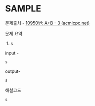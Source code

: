 # SAMPLE

문제출처 - [10950번: A+B - 3 (acmicpc.net)](https://www.acmicpc.net/problem/10950)

문제 요약 

​	1. s

input - 

```
s
```

output-

```
s
```

해설코드 

```
s
```

